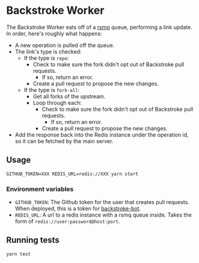 # Backstroke Worker

The Backstroke Worker eats off of a [rsmq](https://github.com/smrchy/rsmq) queue, performing a link
update. In order, here's roughly what happens:

- A new operation is pulled off the queue.
- The link's type is checked:
  - If the type is `repo`:
    - Check to make sure the fork didn't opt out of Backstroke pull requests.
      - If so, return an error.
    - Create a pull request to propose the new changes.
  - If the type is `fork-all`:
    - Get all forks of the upstream.
    - Loop through each:
      - Check to make sure the fork didn't opt out of Backstroke pull requests.
        - If so, return an error.
      - Create a pull request to propose the new changes.
- Add the response back into the Redis instance under the operation id, so it can be fetched by the
  main server.

## Usage
```
GITHUB_TOKEN=XXX REDIS_URL=redis://XXX yarn start
```

### Environment variables
- `GITHUB_TOKEN`: The Github token for the user that creates pull requests. When deployed, this
  is a token for [backstroke-bot](https://github.com/backstroke-bot).
- `REDIS_URL`: A url to a redis instance with a rsmq queue inside. Takes the form of
  `redis://user:password@host:port`.

## Running tests
  ```
yarn test
  ```
